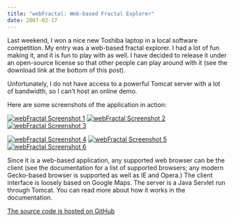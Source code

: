 ```yaml
---
title: "webFractal: Web-based Fractal Explorer"
date: 2007-02-17
---
```

Last weekend, I won a nice new Toshiba laptop in a local software competition. My entry was a web-based fractal explorer. I had a lot of fun making it, and it is fun to play with as well. I have decided to release it under an open-source license so that other people can play around with it (see the download link at the bottom of this post).

Unfortunately, I do not have access to a powerful Tomcat server with a lot of bandwidth, so I can’t host an online demo.

Here are some screenshots of the application in action:

[![webFractal Screenshot 1](/images/fractal1-150x150.jpg)](/images/fractal1.jpg)
[![webFractal Screenshot 2](/images/fractal2-150x150.jpg)](/images/fractal2.jpg)
[![webFractal Screenshot 3](/images/fractal3-150x150.jpg)](/images/fractal3.jpg)

[![webFractal Screenshot 4](/images/fractal4-150x150.jpg)](/images/fractal4.jpg)
[![webFractal Screenshot 5](/images/fractal5-150x150.jpg)](/images/fractal5.jpg)
[![webFractal Screenshot 6](/images/fractal6-150x150.jpg)](/images/fractal6.jpg)

Since it is a web-based application, any supported web browser can be the client (see the documentation for a list of supported browsers; any modern Gecko-based browser is supported as well as IE and Opera.) The client interface is loosely based on Google Maps. The server is a Java Servlet run through Tomcat. You can read more about how it works in the documentation.

[The source code is hosted on GitHub](https://github.com/paulgb/webFractal)

